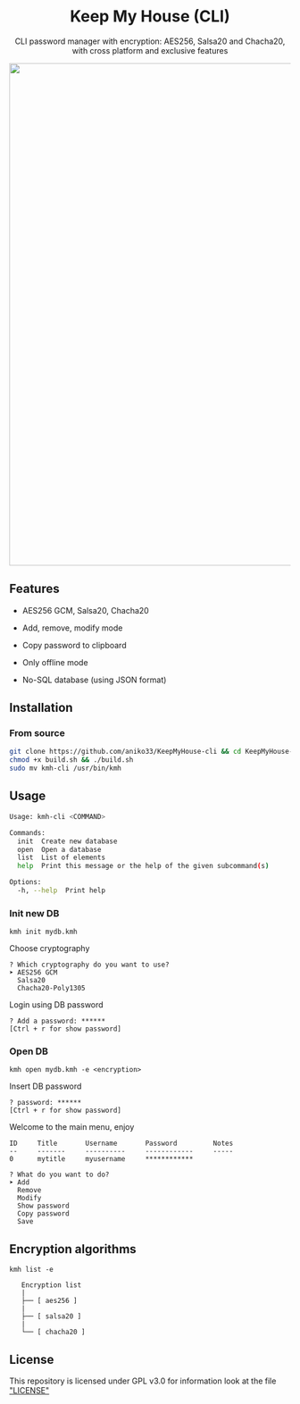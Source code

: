 <div align=center>
  <h1>Keep My House (CLI)</h1>
  <p>CLI password manager with encryption: AES256, Salsa20 and Chacha20, with cross platform and exclusive features</p>
  <img width=900px src="https://github.com/aniko33/KeepMyHouse-cli/assets/76649588/2ba0e24f-bfee-4a92-9d83-69a27b698c6c">
</div>

## Features

- AES256 GCM, Salsa20, Chacha20

- Add, remove, modify mode

- Copy password to clipboard

- Only offline mode

- No-SQL database (using JSON format)

## Installation

### From source

```bash
git clone https://github.com/aniko33/KeepMyHouse-cli && cd KeepMyHouse-cli
chmod +x build.sh && ./build.sh
sudo mv kmh-cli /usr/bin/kmh
```

## Usage

```bash
Usage: kmh-cli <COMMAND>

Commands:
  init  Create new database
  open  Open a database
  list  List of elements
  help  Print this message or the help of the given subcommand(s)

Options:
  -h, --help  Print help
```

### Init new DB

`kmh init mydb.kmh`

Choose cryptography

```textile
? Which cryptography do you want to use?  
➤ AES256 GCM
  Salsa20
  Chacha20-Poly1305
```

Login using DB password

```textile
? Add a password: ******
[Ctrl + r for show password]
```

### Open DB

`kmh open mydb.kmh -e <encryption>`

Insert DB password

```textile
? password: ******
[Ctrl + r for show password]
```

Welcome to the main menu, enjoy

```textile
ID     Title       Username       Password         Notes
--     -------     ----------     ------------     -----
0      mytitle     myusername     ************          

? What do you want to do?  
➤ Add
  Remove
  Modify
  Show password
  Copy password
  Save
```

## Encryption algorithms

`kmh list -e`

```textile
   Encryption list
   |
   ├── [ aes256 ]
   |
   ├── [ salsa20 ]
   |
   └── [ chacha20 ]
```

## License

This repository is licensed under GPL v3.0 for information look at the file ["LICENSE"](LICENSE)
